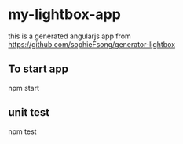 # my-lightbox-app

this is a generated angularjs app from https://github.com/sophieFsong/generator-lightbox

## To start app
npm start

## unit test
npm test
